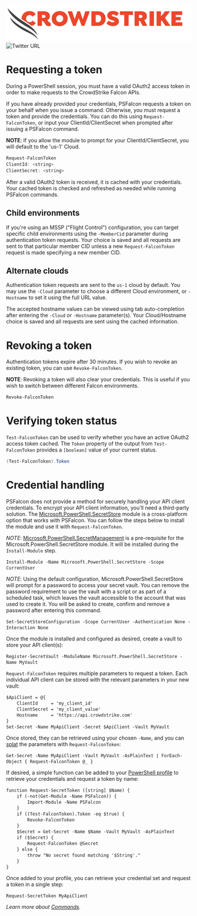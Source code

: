 ![CrowdStrike Falcon](https://raw.githubusercontent.com/CrowdStrike/falconpy/main/docs/asset/cs-logo.png)
![Twitter URL](https://img.shields.io/twitter/url?label=Follow%20%40CrowdStrike&style=social&url=https%3A%2F%2Ftwitter.com%2FCrowdStrike)
# Requesting a token
During a PowerShell session, you must have a valid OAuth2 access token in order to make requests to the CrowdStrike Falcon APIs.

If you have already provided your credentials, PSFalcon requests a token on your behalf when you issue a command. Otherwise, you must request a token and provide the credentials. You can do this using `Request-FalconToken`, or input your ClientId/ClientSecret when prompted after issuing a PSFalcon command.

**NOTE**: If you allow the module to prompt for your ClientId/ClientSecret, you will default to the 'us-1' Cloud.
```powershell
Request-FalconToken
ClientId: <string>
ClientSecret: <string>
```
After a valid OAuth2 token is received, it is cached with your credentials. Your cached token is checked and refreshed as needed while running PSFalcon commands.

## Child environments
If you're using an MSSP ("Flight Control") configuration, you can target specific child environments using the `-MemberCid` parameter during authentication token requests. Your choice is saved and all requests are sent to that particular member CID unless a new `Request-FalconToken` request is made specifying a new member CID.

## Alternate clouds
Authentication token requests are sent to the `us-1` cloud by default. You may use the `-Cloud` parameter to choose a different Cloud environment, or `-Hostname` to set it using the full URL value.

The accepted hostname values can be viewed using tab auto-completion after entering the `-Cloud` or `-Hostname` parameter(s). Your Cloud/Hostname choice is saved and all requests are sent using the cached information.

# Revoking a token
Authentication tokens expire after 30 minutes. If you wish to revoke an existing token, you can use `Revoke-FalconToken`.

**NOTE**: Revoking a token will also clear your credentials. This is useful if you wish to switch between different Falcon environments.
```powershell
Revoke-FalconToken
```
# Verifying token status
`Test-FalconToken` can be used to verify whether you have an active OAuth2 access token cached. The `Token` property of the output from `Test-FalconToken` provides a `[boolean]` value of your current status.
```powershell
(Test-FalconToken).Token
```
# Credential handling
PSFalcon does not provide a method for securely handling your API client credentials. To encrypt your API client information, you'll need a third-party solution. The [Microsoft.PowerShell.SecretStore](https://docs.microsoft.com/en-us/powershell/module/microsoft.powershell.secretstore/?view=ps-modules) module is a cross-platform option that works with PSFalcon. You can follow the steps below to install the module and use it with `Request-FalconToken`.

*NOTE*: [Microsoft.PowerShell.SecretManagement](https://docs.microsoft.com/en-us/powershell/module/microsoft.powershell.secretmanagement/?view=ps-modules) is a pre-requisite for the Microsoft.PowerShell.SecretStore module. It will be installed during the `Install-Module` step.
```
Install-Module -Name Microsoft.PowerShell.SecretStore -Scope CurrentUser
```

*NOTE*: Using the default configuration, Microsoft.PowerShell.SecretStore will prompt for a password to access your secret vault. You can remove the password requirement to use the vault with a script or as part of a scheduled task, which leaves the vault accessible to the account that was used to create it. You will be asked to create, confirm and remove a password after entering this command.
```
Set-SecretStoreConfiguration -Scope CurrentUser -Authentication None -Interaction None
```

Once the module is installed and configured as desired, create a vault to store your API client(s):
```
Register-SecretVault -ModuleName Microsoft.PowerShell.SecretStore -Name MyVault
```

`Request-FalconToken` requires multiple parameters to request a token. Each individual API client can be stored with the relevant parameters in your new vault:
```
$ApiClient = @{
    ClientId     = 'my_client_id'
    ClientSecret = 'my_client_value'
    Hostname     = 'https://api.crowdstrike.com'
}
Set-Secret -Name MyApiClient -Secret $ApiClient -Vault MyVault
```

Once stored, they can be retrieved using your chosen `-Name`, and you can [splat](https://docs.microsoft.com/en-us/powershell/module/microsoft.powershell.core/about/about_splatting?view=powershell-7.2) the parameters with `Request-FalconToken`:
```
Get-Secret -Name MyApiClient -Vault MyVault -AsPlainText | ForEach-Object { Request-FalconToken @_ }
```

If desired, a simple function can be added to your [PowerShell profile](https://docs.microsoft.com/en-us/powershell/module/microsoft.powershell.core/about/about_profiles?view=powershell-7.2) to retrieve your credentials and request a token by name:
```
function Request-SecretToken ([string] $Name) {
    if (-not(Get-Module -Name PSFalcon)) {
        Import-Module -Name PSFalcon
    }
    if ((Test-FalconToken).Token -eq $true) {
        Revoke-FalconToken
    }
    $Secret = Get-Secret -Name $Name -Vault MyVault -AsPlainText
    if ($Secret) {
        Request-FalconToken @Secret
    } else {
        throw "No secret found matching '$String'."
    }
}
```
Once added to your profile, you can retrieve your credential set and request a token in a single step:
```
Request-SecretToken MyApiClient
```
_Learn more about [Commands](https://github.com/CrowdStrike/psfalcon/wiki/Commands)._